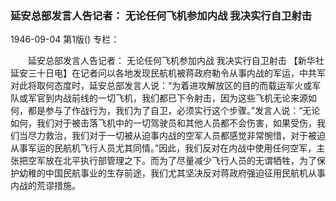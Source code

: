 ### 延安总部发言人告记者：  无论任何飞机参加内战  我决实行自卫射击

1946-09-04
第1版()
专栏：

　　延安总部发言人告记者：
    无论任何飞机参加内战
    我决实行自卫射击
    【新华社延安三十日电】在记者问以各地发现民航机被蒋政府勒令从事内战的军运，中共军对此将取何态度时，延安总部发言人说：“为着进攻解放区的目的而载运军火或军队或军官到内战前线的一切飞机，我们都已下令射击，因为这些飞机无论来源如何，都是参与了作战行为，我们为了自卫，必须实行这个步骤。”发言人说：“无论如何，我们对于被击落飞机中的一切驾驶员和其他人员都不会伤害，如果受伤，我们当尽力救治，我们对于一切被从迫事内战的空军人员都感觉非常惋惜，对于被迫从事军运的民航机飞行人员尤其同情。”因此，我们反对在内战中使用任何空军，主张把空军放在北平执行部管理之下。而为了尽量减少飞行人员的无谓牺牲，为了保护幼稚的中国民航事业的生存前途，我们尤其坚决反对蒋政府强迫征用民航机从事内战的荒谬措施。
